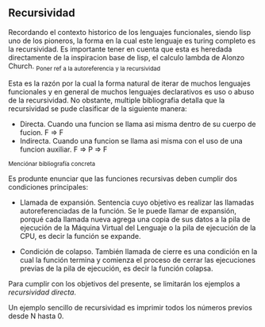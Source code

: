 ## Recursividad

Recordando el contexto historico de los lenguajes funcionales, siendo lisp uno de los pioneros, la forma en la cual este lenguaje es turing completo es la recursividad. Es importante tener en cuenta que esta es heredada directamente de la inspiracion base de lisp, el calculo lambda de Alonzo Church. <sub>Poner ref a la autoreferencia y la recursividad</sub>

Esta es la razón por la cual la forma natural de iterar de muchos lenguajes funcionales y en general de muchos lenguajes declarativos es uso o abuso de la recursividad. 
No obstante, multiple bibliografia detalla que la recursividad se pude clasificar de la siguiente manera: 
* Directa. Cuando una funcion se llama asi misma dentro de su cuerpo de fucion. F => F
* Indirecta. Cuando una funcion se llama asi misma con el uso de una funcion auxiliar. F => P => F

<sub> Menciónar bibliografía concreta </sub>

Es produnte enunciar que las funciones recursivas deben cumplir dos condiciones principales:

* Llamada de expansión. Sentencia cuyo objetivo es realizar las llamadas autoreferenciadas de la función. Se le puede llamar de expansión, porqué cada llamada nueva agrega una copia de sus datos a la pila de ejecución de la Máquina Virtual del Lenguaje o la pila de ejecución de la CPU, es decir la función se expande.

* Condición de colapso. También llamada de cierre es una condición en la cual la función termina y comienza el proceso de cerrar las ejecuciones previas de la pila de ejecución, es decir la función colapsa.

Para cumplir con los objetivos del presente, se limitarán los ejemplos a *recursividad directa*.

Un ejemplo sencillo de recursividad es imprimir todos los números previos desde N hasta 0.
